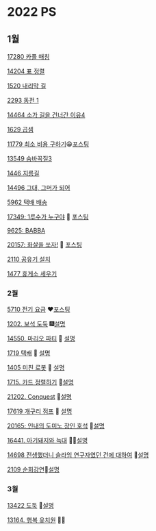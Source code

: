 # 2022 PS 

## 1월

[17280 카풀 매칭](https://www.acmicpc.net/problem/17280)

[14204 표 정렬](https://www.acmicpc.net/problem/14204)

[1520 내리막 길](https://www.acmicpc.net/problem/1520)

[2293 동전 1](https://www.acmicpc.net/problem/2293)

[14464 소가 길을 건너간 이유4](https://www.acmicpc.net/problem/14464)

[1629 곱셈](https://www.acmicpc.net/problem/1629)

[11779 최소 비용 구하기](https://www.acmicpc.net/problem/11779)😁[포스팅](https://dalseoin.tistory.com/entry/%EB%B0%B1%EC%A4%80-%ED%8C%8C%EC%9D%B4%EC%8D%AC-11779-%EC%B5%9C%EC%86%8C-%EB%B9%84%EC%9A%A9-%EA%B5%AC%ED%95%98%EA%B8%B02)

[13549 숨바꼭질3](https://www.acmicpc.net/problem/13549)

[1446 지름길](https://www.acmicpc.net/problem/1446)

[14496 그대, 그머가 되어](https://www.acmicpc.net/problem/14496)

[5962 택배 배송](https://www.acmicpc.net/problem/5972)

[17349: 1루수가 누구야](https://www.acmicpc.net/problem/17349) 🧡 [포스팅](https://dalseoin.tistory.com/entry/%EB%B0%B1%EC%A4%80-%ED%8C%8C%EC%9D%B4%EC%8D%AC-17349-1%EB%A3%A8%EC%88%98%EA%B0%80-%EB%88%84%EA%B5%AC%EC%95%BC)

[9625: BABBA](https://www.acmicpc.net/problem/9625)

[20157: 화살을 쏘자!](https://www.acmicpc.net/problem/20157) 🐸 [포스팅](https://dalseoin.tistory.com/entry/%EB%B0%B1%EC%A4%80-%ED%8C%8C%EC%9D%B4%EC%8D%AC-20157-%ED%99%94%EC%82%B4%EC%9D%84-%EC%8F%98%EC%9E%90)

[2110 공유기 설치](https://www.acmicpc.net/problem/2110)

[1477 휴게소 세우기](https://www.acmicpc.net/problem/1477)





### 2월

[5710 전기 요금](https://www.acmicpc.net/problem/5710) ❤[포스팅](https://dalseoin.tistory.com/entry/%EB%B0%B1%EC%A4%80-%ED%8C%8C%EC%9D%B4%EC%8D%AC-5710%EC%A0%84%EA%B8%B0-%EC%9A%94%EA%B8%88)

 [1202. 보석 도둑](https://www.acmicpc.net/problem/1202) 🎆[설명](https://dalseoin.tistory.com/entry/%EB%B0%B1%EC%A4%80-%ED%8C%8C%EC%9D%B4%EC%8D%AC-1202-%EB%B3%B4%EC%84%9D-%EB%8F%84%EB%91%91)

[14550. 마리오 파티](https://www.acmicpc.net/problem/14550) 🎈 [설명](https://dalseoin.tistory.com/entry/%EB%B0%B1%EC%A4%80-%ED%8C%8C%EC%9D%B4%EC%8D%AC-14550-%EB%A7%88%EB%A6%AC%EC%98%A4-%ED%8C%8C%ED%8B%B0)

[1719 택배](https://www.acmicpc.net/problem/1719) 🎍 [설명](https://dalseoin.tistory.com/entry/%EB%B0%B1%EC%A4%80-%ED%8C%8C%EC%9D%B4%EC%8D%AC-1719-%ED%83%9D%EB%B0%B0)

[1405 미친 로봇](https://www.acmicpc.net/problem/1405) 🎀 [설명](https://dalseoin.tistory.com/entry/%EB%B0%B1%EC%A4%80-%ED%8C%8C%EC%9D%B4%EC%8D%AC-1405-%EB%AF%B8%EC%B9%9C-%EB%A1%9C%EB%B4%87)

[1715. 카드 정렬하기](https://www.acmicpc.net/problem/1715) 🌸[설명](https://dalseoin.tistory.com/entry/%EB%B0%B1%EC%A4%80-%ED%8C%8C%EC%9D%B4%EC%8D%AC-1715-%EC%B9%B4%EB%93%9C-%EC%A0%95%EB%A0%AC%ED%95%98%EA%B8%B0)

[21202. Conquest](https://www.acmicpc.net/problem/21202) 🦄[설명](https://dalseoin.tistory.com/entry/%EB%B0%B1%EC%A4%80-%ED%8C%8C%EC%9D%B4%EC%8D%AC-21202-Conquest)

[17619 개구리 점프](https://www.acmicpc.net/problem/17619) 🐸 [설명](https://dalseoin.tistory.com/entry/%EB%B0%B1%EC%A4%80-%ED%8C%8C%EC%9D%B4%EC%8D%AC-17619-%EA%B0%9C%EA%B5%AC%EB%A6%AC-%EC%A0%90%ED%94%84)

[20165: 인내의 도미노 장인 호석](https://www.acmicpc.net/problem/20165) 🎇[설명](https://dalseoin.tistory.com/entry/%EB%B0%B1%EC%A4%80-%ED%8C%8C%EC%9D%B4%EC%8D%AC-20165-%EC%9D%B8%EB%82%B4%EC%9D%98-%EB%8F%84%EB%AF%B8%EB%85%B8-%EC%9E%A5%EC%9D%B8-%ED%98%B8%EC%84%9D)

[16441. 아기돼지와 늑대](https://www.acmicpc.net/problem/16441) 🐷🐺[설명](https://dalseoin.tistory.com/entry/%EB%B0%B1%EC%A4%80-%ED%8C%8C%EC%9D%B4%EC%8D%AC-16441-%EC%95%84%EA%B8%B0%EB%8F%BC%EC%A7%80%EC%99%80-%EB%8A%91%EB%8C%80)

[14698 전생했더니 슬라임 연구자였던 건에 대하여](https://www.acmicpc.net/problem/14698) 🎊[설명](https://dalseoin.tistory.com/entry/%EB%B0%B1%EC%A4%80-%ED%8C%8C%EC%9D%B4%EC%8D%AC-14698-%EC%A0%84%EC%83%9D%ED%96%88%EB%8D%94%EB%8B%88-%EC%8A%AC%EB%9D%BC%EC%9E%84-%EC%97%B0%EA%B5%AC%EC%9E%90%EC%98%80%EB%8D%98-%EA%B1%B4%EC%97%90-%EB%8C%80%ED%95%98%EC%97%AC-Hard)

[2109 순회강연](https://www.acmicpc.net/problem/2109)📑[설명](https://dalseoin.tistory.com/entry/%EB%B0%B1%EC%A4%80-%ED%8C%8C%EC%9D%B4%EC%8D%AC-2109-%EC%88%9C%ED%9A%8C%EA%B0%95%EC%97%B0)

### 3월

[13422 도둑](https://www.acmicpc.net/problem/13422) 👻[설명](https://dalseoin.tistory.com/entry/%EB%B0%B1%EC%A4%80-%ED%8C%8C%EC%9D%B4%EC%8D%AC-13422-%EB%8F%84%EB%91%91)

[13164. 행복 유치원](https://www.acmicpc.net/problem/13164) 🤸‍♀️
